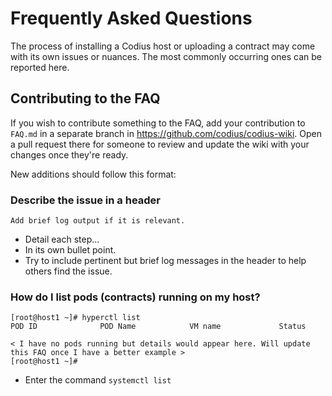 # Frequently Asked Questions

The process of installing a Codius host or uploading a contract may come with its own issues or nuances. The most commonly occurring ones can be reported here.

## Contributing to the FAQ

If you wish to contribute something to the FAQ, add your contribution to `FAQ.md` in a separate branch in https://github.com/codius/codius-wiki. Open a pull request there for someone to review and update the wiki with your changes once they're ready.

New additions should follow this format:

### Describe the issue in a header
```
Add brief log output if it is relevant.
```
* Detail each step...
* In its own bullet point.
* Try to include pertinent but brief log messages in the header to help others find the issue.

### How do I list pods (contracts) running on my host?
```
[root@host1 ~]# hyperctl list
POD ID              POD Name            VM name             Status

< I have no pods running but details would appear here. Will update this FAQ once I have a better example >
[root@host1 ~]#
```
* Enter the command `systemctl list`

